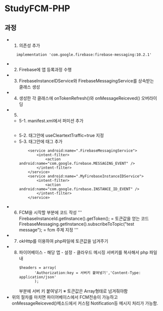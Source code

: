 # StudyFCM-PHP
## 과정
* 1. 의존성 추가
  ```implementation 'com.squareup.okhttp3:okhttp:3.14.6'
    implementation 'com.google.firebase:firebase-messaging:10.2.1'
  ```
* 2. Firebase에 앱 등록과정 수행
* 3. FirebaseInstanceIDService와 FirebaseMessagingService를 상속받는 클래스 생성
* 4. 생성한 각 클래스에 onTokenRefresh()와 onMessageReiceved() 오버라이딩
* 5. 
  * 5-1. manifest.xml에서 퍼미션 추가
  ``` <uses-permission android:name="android.permission.INTERNET"/>
  ```
  * 5-2. <application> 태그안에 useCleartextTraffic=true 지정
  * 5-3. <application> 태그안에 <service> 태그 추가
    ```
        <service android:name=".FirebaseMessagingService">
            <intent-filter>
                <action android:name="com.google.firebase.MESSAGING_EVENT" />
            </intent-filter>
        </service>
        <service android:name=".MyFirebaseInstanceIDService">
            <intent-filter>
                <action android:name="com.google.firebase.INSTANCE_ID_EVENT" />
            </intent-filter>
        </service>
    ```
* 6. FCM을 시작할 부분에 코드 작성
    '''
    FirebaseInstanceId.getInstance().getToken(); = 토큰값을 얻는 코드
    FirebaseMessaging.getInstance().subscribeToTopic("test message"); = fcm 주제 지정
    '''
* 7. okHttp를 이용하여 php파일에 토큰값을 넘겨주기
* 8. 파이어베이스 - 해당 앱 - 설정 - 클라우드 메시징 서버키를 복사해서 
     php 파일 내
     ```
     $headers = array(
			'Authorization:key = 서버키 붙여넣기','Content-Type: application/json'
			);
     ```
     부분에 서버 키 붙여넣기
     ※ 토큰값은 Array형태로 넘겨줘야함
* 위의 절차를 마치면 파이어베이스에서 FCM전송이 가능하고 onMessageReiceved()메소드에서 
  커스텀 Notification등 메시지 처리가 가능함.
